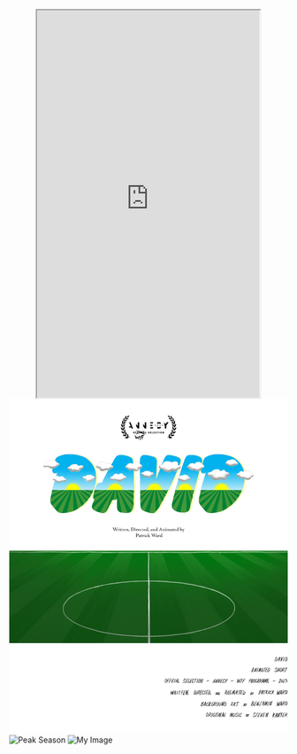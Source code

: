 
<style>
  /* Center align the iframe */
  iframe {
    display: block;
    margin: 0 auto;
  }
</style>

<iframe src="https://mentalcanvas.com/vm/tr7fbzu/scene/" style="width:80%; height:700px;"></iframe>

<img src="DavidWordMarkWithField6.png" alt="DavidField">

<img src="PeakSeason5-14v7.png" alt="Peak Season">
<img src="image.png" alt="My Image" usemap="#myMap">
<map name="myMap">
  <area shape="rect" coords="0,0,100,100" href="https://collider.com/peak-season-movie-review/">
  <area shape="rect" coords="100,0,200,100" href="https://www.thedailybeast.com/obsessed/peak-season-review-romantic-beauty-for-heartbroken-millennials?ref=scroll">
</map>

